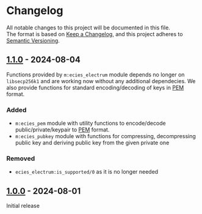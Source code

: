 # Changelog

All notable changes to this project will be documented in this file.  
The format is based on [Keep a Changelog](https://keepachangelog.com/en/1.1.0/),
and this project adheres to [Semantic Versioning](https://semver.org/spec/v2.0.0.html).

## [1.1.0] - 2024-08-04

Functions provided by `m:ecies_electrum` module depends no longer on `libsecp256k1` 
and are working now without any additional dependecies.
We also provide functions for standard encoding/decoding of keys in [PEM] format.

### Added

- `m:ecies_pem` module with utility functions to encode/decode public/private/keypair to [PEM] format.
- `m:ecies_pubkey` module with functions for compressing, decompressing public key and deriving public key 
   from the given private one

### Removed

- `ecies_electrum:is_supported/0` as it is no longer needed

## [1.0.0] - 2024-08-01

Initial release

[PEM]: https://datatracker.ietf.org/doc/html/rfc7468

[Unreleased]: https://github.com/simplito/ecies-erl/compare/v1.1.0...develop
[1.1.0]: https://github.com/simplito/ecies-erl/compare/tag/v1.0.0...v1.1.0
[1.0.0]: https://github.com/simplito/ecies-erl/releases/tag/v1.0.0
